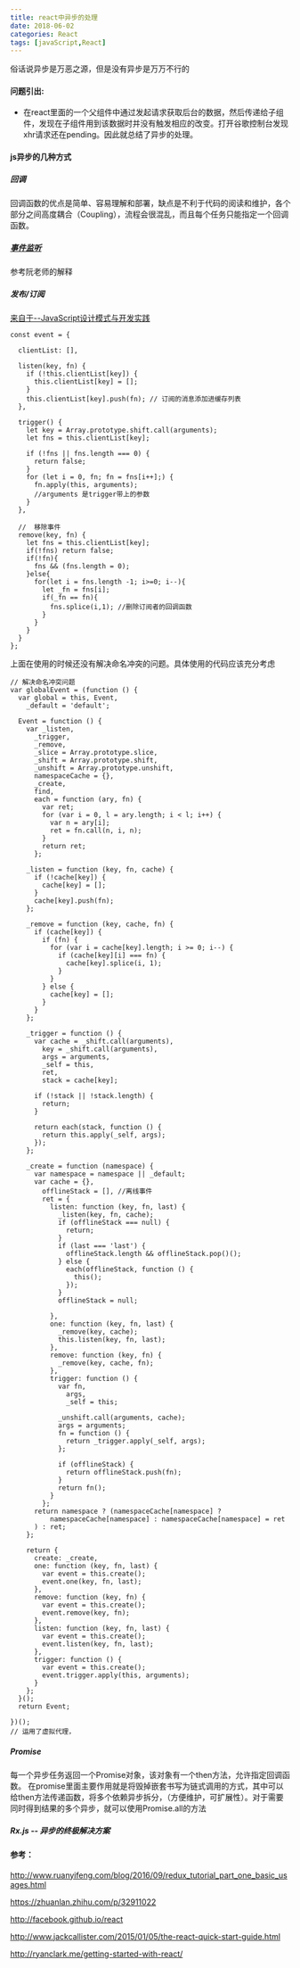```yaml
---
title: react中异步的处理
date: 2018-06-02 
categories: React
tags: [javaScript,React]
---
```


俗话说异步是万恶之源，但是没有异步是万万不行的
<!--more-->


#### 问题引出:

- 在react里面的一个父组件中通过发起请求获取后台的数据，然后传递给子组件，发现在子组件用到该数据时并没有触发相应的改变。打开谷歌控制台发现xhr请求还在pending。因此就总结了异步的处理。

#### js异步的几种方式

##### 回调 
回调函数的优点是简单、容易理解和部署，缺点是不利于代码的阅读和维护，各个部分之间高度耦合（Coupling），流程会很混乱，而且每个任务只能指定一个回调函数。

##### [事件监听](http://www.ruanyifeng.com/blog/2012/12/asynchronous%EF%BC%BFjavascript.html)
参考阮老师的解释
##### 发布/订阅
[来自于--JavaScript设计模式与开发实践](https://book.douban.com/subject/26382780/)
```
const event = {

  clientList: [],

  listen(key, fn) {
    if (!this.clientList[key]) {
      this.clientList[key] = [];
    }
    this.clientList[key].push(fn); // 订阅的消息添加进缓存列表
  },

  trigger() {
    let key = Array.prototype.shift.call(arguments);
    let fns = this.clientList[key];

    if (!fns || fns.length === 0) {
      return false;
    }
    for (let i = 0, fn; fn = fns[i++];) {
      fn.apply(this, arguments);
      //arguments 是trigger带上的参数
    }
  },

  //  移除事件
  remove(key, fn) {
    let fns = this.clientList[key];
    if(!fns) return false;
    if(!fn){
      fns && (fns.length = 0);
    }else{
      for(let i = fns.length -1; i>=0; i--){
        let _fn = fns[i];
        if(_fn == fn){
          fns.splice(i,1); //删除订阅者的回调函数
        }
      }
    }
  }
};
```
上面在使用的时候还没有解决命名冲突的问题。具体使用的代码应该充分考虑

```
// 解决命名冲突问题
var globalEvent = (function () {
  var global = this, Event,
    _default = 'default';

  Event = function () {
    var _listen,
      _trigger,
      _remove,
      _slice = Array.prototype.slice,
      _shift = Array.prototype.shift,
      _unshift = Array.prototype.unshift,
      namespaceCache = {},
      _create,
      find,
      each = function (ary, fn) {
        var ret;
        for (var i = 0, l = ary.length; i < l; i++) {
          var n = ary[i];
          ret = fn.call(n, i, n);
        }
        return ret;
      };

    _listen = function (key, fn, cache) {
      if (!cache[key]) {
        cache[key] = [];
      }
      cache[key].push(fn);
    };

    _remove = function (key, cache, fn) {
      if (cache[key]) {
        if (fn) {
          for (var i = cache[key].length; i >= 0; i--) {
            if (cache[key][i] === fn) {
              cache[key].splice(i, 1);
            }
          }
        } else {
          cache[key] = [];
        }
      }
    };

    _trigger = function () {
      var cache = _shift.call(arguments),
        key = _shift.call(arguments),
        args = arguments,
        _self = this,
        ret,
        stack = cache[key];

      if (!stack || !stack.length) {
        return;
      }

      return each(stack, function () {
        return this.apply(_self, args);
      });
    };

    _create = function (namespace) {
      var namespace = namespace || _default;
      var cache = {},
        offlineStack = [], //离线事件
        ret = {
          listen: function (key, fn, last) {
            _listen(key, fn, cache);
            if (offlineStack === null) {
              return;
            }
            if (last === 'last') {
              offlineStack.length && offlineStack.pop()();
            } else {
              each(offlineStack, function () {
                this();
              });
            }
            offlineStack = null;

          },
          one: function (key, fn, last) {
            _remove(key, cache);
            this.listen(key, fn, last);
          },
          remove: function (key, fn) {
            _remove(key, cache, fn);
          },
          trigger: function () {
            var fn,
              args,
              _self = this;

            _unshift.call(arguments, cache);
            args = arguments;
            fn = function () {
              return _trigger.apply(_self, args);
            };

            if (offlineStack) {
              return offlineStack.push(fn);
            }
            return fn();
          }
        };
      return namespace ? (namespaceCache[namespace] ?
          namespaceCache[namespace] : namespaceCache[namespace] = ret
      ) : ret;
    };

    return {
      create: _create,
      one: function (key, fn, last) {
        var event = this.create();
        event.one(key, fn, last);
      },
      remove: function (key, fn) {
        var event = this.create();
        event.remove(key, fn);
      },
      listen: function (key, fn, last) {
        var event = this.create();
        event.listen(key, fn, last);
      },
      trigger: function () {
        var event = this.create();
        event.trigger.apply(this, arguments);
      }
    };
  }();
  return Event;

})();
// 运用了虚拟代理，
```


##### Promise
每一个异步任务返回一个Promise对象，该对象有一个then方法，允许指定回调函数。
在promise里面主要作用就是将毁掉嵌套书写为链式调用的方式，其中可以给then方法传递函数，将多个依赖异步拆分，（方便维护，可扩展性）。对于需要同时得到结果的多个异步，就可以使用Promise.all的方法
##### Rx.js -- 异步的终极解决方案

#### 参考：
http://www.ruanyifeng.com/blog/2016/09/redux_tutorial_part_one_basic_usages.html

https://zhuanlan.zhihu.com/p/32911022

http://facebook.github.io/react

http://www.jackcallister.com/2015/01/05/the-react-quick-start-guide.html

http://ryanclark.me/getting-started-with-react/